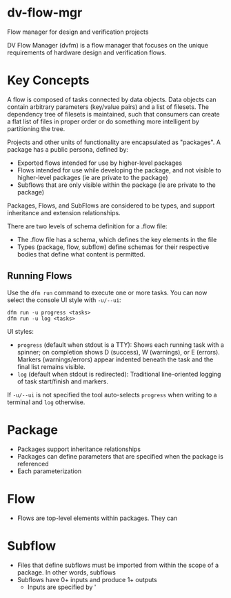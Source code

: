 # dv-flow-mgr
Flow manager for design and verification projects

DV Flow Manager (dvfm) is a flow manager that focuses on the unique requirements
of hardware design and verification flows. 

# Key Concepts

A flow is composed of tasks connected by data objects. Data objects can contain
arbitrary parameters (key/value pairs) and a list of filesets. The dependency 
tree of filesets is maintained, such that consumers can create a flat list
of files in proper order or do something more intelligent by partitioning 
the tree.

Projects and other units of functionality are encapsulated as "packages". A 
package has a public persona, defined by:
- Exported flows intended for use by higher-level packages
- Flows intended for use while developing the package, and not visible to higher-level packages
  (ie are private to the package)
- Subflows that are only visible within the package (ie are private to the package)

Packages, Flows, and SubFlows are considered to be types, and support inheritance
and extension relationships.

There are two levels of schema definition for a .flow file:
- The .flow file has a schema, which defines the key elements in the file
- Types (package, flow, subflow) define schemas for their respective 
  bodies that define what content is permitted.

## Running Flows

Use the `dfm run` command to execute one or more tasks. You can now select the console UI style with `-u/--ui`:

```
dfm run -u progress <tasks>
dfm run -u log <tasks>
```

UI styles:
- `progress` (default when stdout is a TTY): Shows each running task with a spinner; on completion shows D (success), W (warnings), or E (errors). Markers (warnings/errors) appear indented beneath the task and the final list remains visible.
- `log` (default when stdout is redirected): Traditional line-oriented logging of task start/finish and markers.

If `-u/--ui` is not specified the tool auto-selects `progress` when writing to a terminal and `log` otherwise.

# Package
- Packages support inheritance relationships
- Packages can define parameters that are specified when the package is referenced
- Each parameterization  

# Flow
- Flows are top-level elements within packages. They can 

# Subflow
- Files that define subflows must be imported from within the scope of a package. 
  In other words, subflows 
- Subflows have 0+ inputs and produce 1+ outputs
  - Inputs are specified by '



